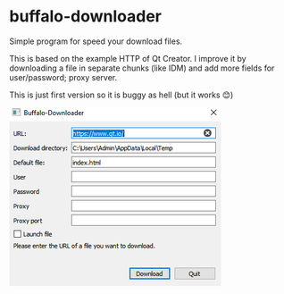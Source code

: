 # buffalo-downloader
Simple program for speed your download files. 

This is based on the example HTTP of Qt Creator. I improve it by downloading a file in separate chunks (like IDM) and add more fields for user/password; proxy server.

This is just first version so it is buggy as hell (but it works :blush:)


![buffalo-downloader](/images/buffalo-downloader.PNG)
